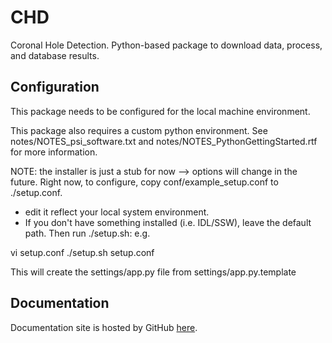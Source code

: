 # CHD
Coronal Hole Detection.  Python-based package to download data, process, and database results.

## Configuration
This package needs to be configured for the local machine environment.

This package also requires a custom python environment.
See notes/NOTES_psi_software.txt and notes/NOTES_PythonGettingStarted.rtf 
for more information.

NOTE: the installer is just a stub for now --> options will change in the future.
Right now, to configure, copy conf/example_setup.conf to ./setup.conf.
- edit it reflect your local system environment.
- If you don't have something installed (i.e. IDL/SSW), leave the default path. 
Then run ./setup.sh: e.g.

vi setup.conf
./setup.sh setup.conf

This will create the settings/app.py file from settings/app.py.template

## Documentation
Documentation site is hosted by GitHub [here](https://predsci.github.io/CHD/).
